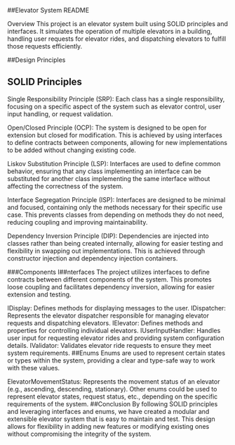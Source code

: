 ##Elevator System README

Overview
This project is an elevator system built using SOLID principles and interfaces. It simulates the operation of multiple elevators in a building, handling user requests for elevator rides, and dispatching elevators to fulfill those requests efficiently.

##Design Principles

## SOLID Principles
Single Responsibility Principle (SRP): Each class has a single responsibility, focusing on a specific aspect of the system such as elevator control, user input handling, or request validation.

Open/Closed Principle (OCP): The system is designed to be open for extension but closed for modification. This is achieved by using interfaces to define contracts between components, allowing for new implementations to be added without changing existing code.

Liskov Substitution Principle (LSP): Interfaces are used to define common behavior, ensuring that any class implementing an interface can be substituted for another class implementing the same interface without affecting the correctness of the system.

Interface Segregation Principle (ISP): Interfaces are designed to be minimal and focused, containing only the methods necessary for their specific use case. This prevents classes from depending on methods they do not need, reducing coupling and improving maintainability.

Dependency Inversion Principle (DIP): Dependencies are injected into classes rather than being created internally, allowing for easier testing and flexibility in swapping out implementations. This is achieved through constructor injection and dependency injection containers.

###Components
I##nterfaces
The project utilizes interfaces to define contracts between different components of the system. This promotes loose coupling and facilitates dependency inversion, allowing for easier extension and testing.

IDisplay: Defines methods for displaying messages to the user.
IDispatcher: Represents the elevator dispatcher responsible for managing elevator requests and dispatching elevators.
IElevator: Defines methods and properties for controlling individual elevators.
IUserInputHandler: Handles user input for requesting elevator rides and providing system configuration details.
IValidator: Validates elevator ride requests to ensure they meet system requirements.
##Enums
Enums are used to represent certain states or types within the system, providing a clear and type-safe way to work with these values.

ElevatorMovementStatus: Represents the movement status of an elevator (e.g., ascending, descending, stationary).
Other enums could be used to represent elevator states, request status, etc., depending on the specific requirements of the system.
##Conclusion
By following SOLID principles and leveraging interfaces and enums, we have created a modular and extensible elevator system that is easy to maintain and test. This design allows for flexibility in adding new features or modifying existing ones without compromising the integrity of the system.
